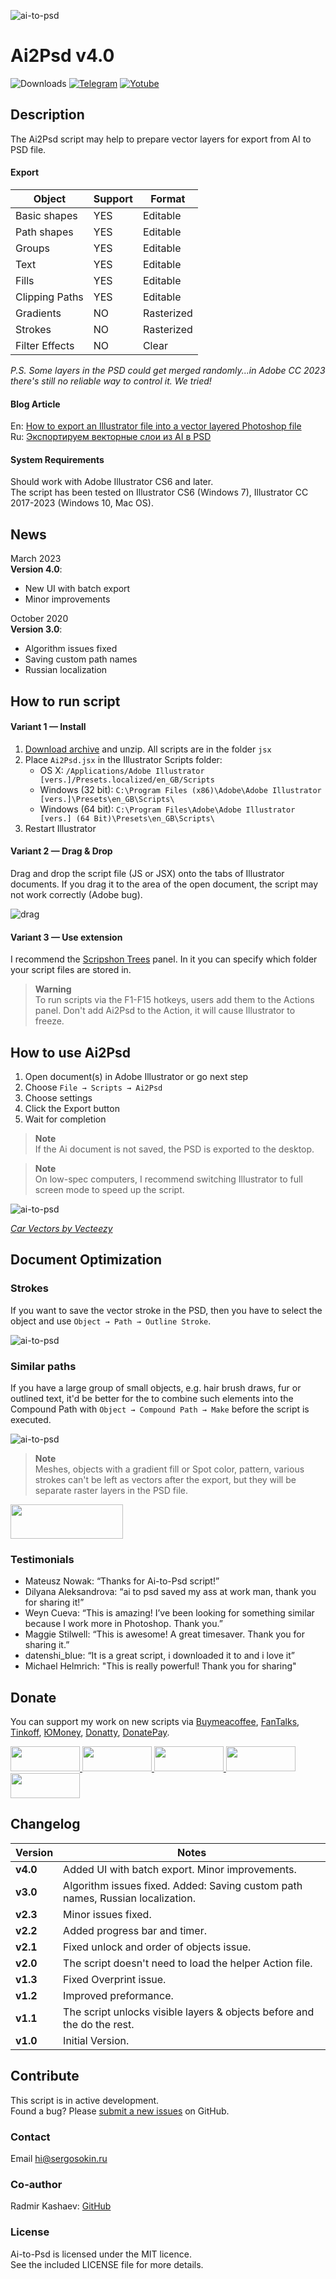 ![ai-to-psd](images/cover.png)

# Ai2Psd v4.0
![Downloads](https://img.shields.io/badge/Downloads-1.6k+-27CF7D.svg) [![Telegram](https://img.shields.io/badge/Telegram%20Channel-%40aiscripts-0088CC.svg)](https://t.me/aiscripts) [![Yotube](https://img.shields.io/badge/Youtube-%40SergOsokinArt-FF0000.svg)](https://www.youtube.com/c/SergOsokinArt/videos)

## Description
The Ai2Psd script may help to prepare vector layers for export from AI to PSD file.

#### Export   

| Object | Support | Format |
| --- | --- | --- |
| Basic shapes | YES | Editable |
| Path shapes | YES | Editable |
| Groups | YES | Editable |
| Text | YES | Editable |
| Fills | YES | Editable |
| Clipping Paths | YES | Editable |
| Gradients | NO | Rasterized |
| Strokes | NO | Rasterized |
| Filter Effects | NO | Clear |

*P.S. Some layers in the PSD could get merged randomly...in Adobe CC 2023 there's still no reliable way to control it. We tried!*

#### Blog Article

En: [How to export an Illustrator file into a vector layered Photoshop file](https://medium.com/@creold/how-to-export-a-illustrator-file-into-a-vector-layered-photoshop-file-2dcc274abf66)   
Ru: [Экспортируем векторные слои из AI в PSD](http://sergosokin.ru/blog/export-vector-ai-to-psd/)

#### System Requirements

Should work with Adobe Illustrator CS6 and later.   
The script has been tested on Illustrator CS6 (Windows 7), Illustrator CC 2017-2023 (Windows 10, Mac OS).

## News 
March 2023   
**Version 4.0**: 

* New UI with batch export
* Minor improvements

October 2020   
**Version 3.0**: 

* Algorithm issues fixed
* Saving custom path names
* Russian localization

## How to run script

#### Variant 1 — Install 

1. [Download archive] and unzip. All scripts are in the folder `jsx`
2. Place `Ai2Psd.jsx` in the Illustrator Scripts folder:
	- OS X: `/Applications/Adobe Illustrator [vers.]/Presets.localized/en_GB/Scripts`
	- Windows (32 bit): `C:\Program Files (x86)\Adobe\Adobe Illustrator [vers.]\Presets\en_GB\Scripts\`
	- Windows (64 bit): `C:\Program Files\Adobe\Adobe Illustrator [vers.] (64 Bit)\Presets\en_GB\Scripts\`
3. Restart Illustrator

[Download archive]: https://github.com/creold/ai-to-psd/archive/master.zip

#### Variant 2 — Drag & Drop
Drag and drop the script file (JS or JSX) onto the tabs of Illustrator documents. If you drag it to the area of the open document, the script may not work correctly (Adobe bug).  

![drag](https://i.ibb.co/WP9S7Lh/drag-n-drop-area.jpg)

#### Variant 3 — Use extension
I recommend the [Scripshon Trees] panel. In it you can specify which folder your script files are stored in.

[Scripshon Trees]: https://exchange.adobe.com/creativecloud.details.15873.scripshon-trees.html

> **Warning**   
> To run scripts via the F1-F15 hotkeys, users add them to the Actions panel. Don't add Ai2Psd to the Action, it will cause Illustrator to freeze.

## How to use Ai2Psd
1. Open document(s) in Adobe Illustrator or go next step
2. Choose `File → Scripts → Ai2Psd`
3. Choose  settings
4. Click the Export button
4. Wait for completion

> **Note**   
> If the Ai document is not saved, the PSD is exported to the desktop.   

> **Note**   
> On low-spec computers, I recommend switching Illustrator to full screen mode to speed up the script.   

![ai-to-psd](images/ai2psd-demo.gif)   

*[Car Vectors by Vecteezy]*

[Car Vectors by Vecteezy]: https://www.vecteezy.com/free-vector/car

## Document Optimization
### Strokes
If you want to save the vector stroke in the PSD, then you have to select the object and use `Object → Path → Outline Stroke`.   

![ai-to-psd](images/outline-stroke.png)

### Similar paths
If you have a large group of small objects, e.g. hair brush draws, fur or outlined text, it'd be better for the to combine such elements into the Compound Path with `Object → Compound Path → Make` before the script is executed.   

![ai-to-psd](images/make-compound.png)

> **Note**   
> Meshes, objects with a gradient fill or Spot color, pattern, various strokes can't be left as vectors after the export, but they will be separate raster layers in the PSD file.

<a href="https://github.com/creold/ai-to-psd/archive/master.zip">
  <img width="180" height="55" src="images/download.png" >
</a>

### Testimonials   
* Mateusz Nowak: “Thanks for Ai-to-Psd script!”   
* Dilyana Aleksandrova: “ai to psd saved my ass at work man, thank you for sharing it!”   
* Weyn Cueva: “This is amazing! I’ve been looking for something similar because I work more in Photoshop. Thank you.”  
* Maggie Stilwell: “This is awesome! A great timesaver. Thank you for sharing it.”   
* datenshi_blue: “It is a great script, i downloaded it to and i love it”   
* Michael Helmrich: "This is really powerful! Thank you for sharing"

## Donate
You can support my work on new scripts via [Buymeacoffee], [FanTalks], [Tinkoff], [ЮMoney], [Donatty], [DonatePay].   

[Buymeacoffee]: https://www.buymeacoffee.com/osokin
[FanTalks]: https://fantalks.io/r/sergey
[Tinkoff]: https://www.tinkoff.ru/rm/osokin.sergey127/SN67U9405/
[ЮMoney]: https://yoomoney.ru/to/410011149615582
[Donatty]: https://donatty.com/sergosokin
[DonatePay]: https://new.donatepay.ru/@osokin

<a href="https://www.buymeacoffee.com/osokin">
  <img width="111" height="40" src="https://i.ibb.co/0ssTJQ1/bmc-badge.png">
</a>

<a href="https://fantalks.io/r/sergey">
  <img width="111" height="40" src="https://i.ibb.co/vcds3vF/fantalks-badge.png">
</a>

<a href="https://yoomoney.ru/to/410011149615582">
  <img width="111" height="40" src="https://i.ibb.co/wwrYWJ5/yoomoney-badge.png">
</a>

<a href="https://donatty.com/sergosokin">
  <img width="111" height="40" src="https://i.ibb.co/s61FGCn/donatty-badge.png">
</a>

<a href="https://new.donatepay.ru/@osokin">
  <img width="111" height="40" src="https://i.ibb.co/0KJ94ND/donatepay-badge.png">
</a>


## Changelog 
| Version | Notes |
| --- | --- |
| **v4.0** | Added UI with batch export. Minor improvements. |
| **v3.0** | Algorithm issues fixed. Added: Saving custom path names, Russian localization. |
| **v2.3** | Minor issues fixed. |
| **v2.2** | Added progress bar and timer. |
| **v2.1** | Fixed unlock and order of objects issue. |
| **v2.0** | The script doesn't need to load the helper Action file. |
| **v1.3** | Fixed Overprint issue. |
| **v1.2** | Improved preformance. |
| **v1.1** | The script unlocks visible layers & objects before and the do the rest. |
| **v1.0** | Initial Version. |

## Contribute

This script is in active development.  
Found a bug? Please [submit a new issues](https://github.com/creold/ai-to-psd/issues) on GitHub.

### Contact
Email <hi@sergosokin.ru>  

### Co-author
Radmir Kashaev: [GitHub](https://github.com/rkashaev)  

### License

Ai-to-Psd is licensed under the MIT licence.  
See the included LICENSE file for more details.